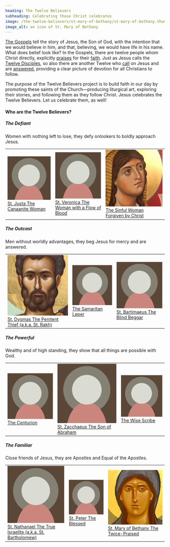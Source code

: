 ```yaml
---
heading: The Twelve Believers
subheading: Celebrating those Christ celebrates
image: /the-twelve-believers/st-mary-of-bethany/st-mary-of-bethany.thumb.jpg
image_alt: an icon of St. Mary of Bethany
---
```


[The Gospels](/the-gospels/) tell the story of Jesus, the Son of God, with the
intention that we would believe in him, and that, believing, we would have life
in his name. What does belief look like? In the Gospels, there are twelve
people whom Christ directly, explicitly <u>praises</u> for their <u
class="blue">faith</u>. Just as Jesus calls the [Twelve
Disciples](https://www.bibleinfo.com/en/questions/who-were-twelve-disciples),
so also there are another Twelve who <u class="blue">call</u> on Jesus and are
<u>answered</u>, providing a clear picture of devotion for all Christians to
follow.

The purpose of the Twelve Believers project is to build faith in our day by
promoting these saints of the Church—producing liturgical art, exploring their
stories, and following them as they follow Christ. Jesus celebrates the Twelve
Believers. Let us celebrate them, as well!


#### Who are the Twelve Believers?

##### The Defiant 

<div class="caption">Women with nothing left to lose, they defy onlookers to
boldly approach Jesus.</div>

<table class="twelve-believers">
  <tr>
    <td>
      <a href="./st-justa/">
        <img src="default.png" class="default">
        <span class="name">St. Justa</span>
        <span class="description">The Canaanite Woman</span>
      </a>
    </td>
    <td>
      <a href="./st-veronica/">
        <img src="default.png" class="default">
        <span class="name">St. Veronica</span>
        <span class="description">The Woman with a Flow of Blood</span>
      </a>
    </td>
    <td>
      <a href="./the-sinful-woman/">
        <img src="./the-sinful-woman/the-sinful-woman.thumb.jpg">
        <span class="name">The Sinful Woman</span>
        <span class="description">Forgiven by Christ</span>
      </a>
    </td>
  </tr>
</table>


##### The Outcast 

<div class="caption">Men without worldly advantages, they beg Jesus for mercy
and are answered.</div>

<table class="twelve-believers">
  <tr>
    <td>
      <a href="./st-dysmas/">
        <img src="./st-dysmas/st-dysmas.thumb.jpg">
        <span class="name">St. Dysmas</span>
        <span class="description">The Penitent Thief</span>
        <span class="description">(a.k.a. St. Rakh)</span>
      </a>
    </td>
    <td>
      <a href="./the-samaritan-leper/">
        <img src="default.png" class="default">
        <span class="name">The Samaritan Leper</span>
      </a>
    </td>
    <td>
      <a href="./st-bartimaeus/">
        <img src="default.png" class="default">
        <span class="name">St. Bartimaeus</span>
        <span class="description">The Blind Beggar</span>
      </a>
    </td>
  </tr>
</table>


##### The Powerful

<div class="caption">Wealthy and of high standing, they show that all things
are possible with God.</div>

<table class="twelve-believers">
  <tr>
    <td>
      <a href="./the-centurion/">
        <img src="default.png" class="default">
        <span class="name">The Centurion</span>
      </a>
    </td>
    <td>
      <a href="./st-zacchaeus/">
        <img src="default.png" class="default">
        <span class="name">St. Zacchaeus</span>
        <span class="description">The Son of Abraham</span>
      </a>
    </td>
    <td>
      <a href="./the-wise-scribe/">
        <img src="default.png" class="default">
        <span class="name">The Wise Scribe</span>
      </a>
    </td>
  </tr>
</table>


##### The Familiar
   
<div class="caption">Close friends of Jesus, they are Apostles and Equal of the Apostles.</div>


<table class="twelve-believers">
  <tr>
    <td>
      <a href="./st-nathanael/">
        <img src="default.png" class="default">
        <span class="name">St. Nathanael</span>
        <span class="description">The True Israelite</span>
        <span class="description">(a.k.a. St. Bartholomew)</span>
      </a>
    </td>
    <td>
      <a href="./st-peter/">
        <img src="default.png" class="default">
        <span class="name">St. Peter</span>
        <span class="description">The Blessed</span>
      </a>
    </td>
    <td>
      <a href="./st-mary-of-bethany/">
        <img src="./st-mary-of-bethany/st-mary-of-bethany.thumb.jpg">
        <span class="name">St. Mary of Bethany</span>
        <span class="description">The Twice-Praised</span>
      </a>
    </td>
  </tr>
</table>
